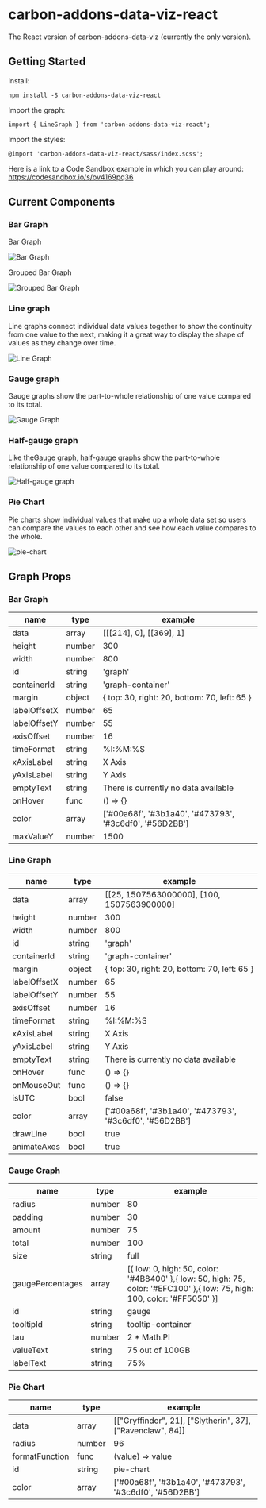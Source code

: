 # carbon-addons-data-viz-react

The React version of carbon-addons-data-viz (currently the only version).

## Getting Started

Install:

`npm install -S carbon-addons-data-viz-react`

Import the graph:

`import { LineGraph } from 'carbon-addons-data-viz-react';`

Import the styles:

`@import 'carbon-addons-data-viz-react/sass/index.scss';`

Here is a link to a Code Sandbox example in which you can play around: https://codesandbox.io/s/ov4169pq36

## Current Components

### Bar Graph

Bar Graph

![Bar Graph](https://media.giphy.com/media/3ohc17GGzyJrjzpES4/giphy.gif)

Grouped Bar Graph

![Grouped Bar Graph](https://media.giphy.com/media/l49JE3ocO2nrZ6oaQ/giphy.gif)

### Line graph

Line graphs connect individual data values together to show the continuity from one value to the next, making it a great way to display the shape of values as they change over time.

![Line Graph](https://media.giphy.com/media/3ov9jNSQ7FXUb887za/giphy.gif)

### Gauge graph

Gauge graphs show the part-to-whole relationship of one value compared to its total.

![Gauge Graph](https://media.giphy.com/media/l378e0OVWmRGwemS4/giphy.gif)

### Half-gauge graph

Like theGauge graph, half-gauge graphs show the part-to-whole relationship of one value compared to its total.

![Half-gauge graph](https://media.giphy.com/media/3ov9jGlqJBneVSHQ1a/giphy.gif)

### Pie Chart

Pie charts show individual values that make up a whole data set so users can compare the values to each other and see how each value compares to the whole.

![pie-chart](https://i.imgur.com/OPTrLKk.png)

## Graph Props

### Bar Graph

| name         | type   | example                                                 |
| ------------ | ------ | ------------------------------------------------------- |
| data         | array  | [[[214], 0], [[369], 1]                                 |
| height       | number | 300                                                     |
| width        | number | 800                                                     |
| id           | string | 'graph'                                                 |
| containerId  | string | 'graph-container'                                       |
| margin       | object | { top: 30, right: 20, bottom: 70, left: 65 }            |
| labelOffsetX | number | 65                                                      |
| labelOffsetY | number | 55                                                      |
| axisOffset   | number | 16                                                      |
| timeFormat   | string | %I:%M:%S                                                |
| xAxisLabel   | string | X Axis                                                  |
| yAxisLabel   | string | Y Axis                                                  |
| emptyText    | string | There is currently no data available                    |
| onHover      | func   | () => {}                                                |
| color        | array  | ['#00a68f', '#3b1a40', '#473793', '#3c6df0', '#56D2BB'] |
| maxValueY    | number | 1500                                                    |

### Line Graph

| name         | type   | example                                                 |
| ------------ | ------ | ------------------------------------------------------- |
| data         | array  | [[25, 1507563000000], [100, 1507563900000]              |
| height       | number | 300                                                     |
| width        | number | 800                                                     |
| id           | string | 'graph'                                                 |
| containerId  | string | 'graph-container'                                       |
| margin       | object | { top: 30, right: 20, bottom: 70, left: 65 }            |
| labelOffsetX | number | 65                                                      |
| labelOffsetY | number | 55                                                      |
| axisOffset   | number | 16                                                      |
| timeFormat   | string | %I:%M:%S                                                |
| xAxisLabel   | string | X Axis                                                  |
| yAxisLabel   | string | Y Axis                                                  |
| emptyText    | string | There is currently no data available                    |
| onHover      | func   | () => {}                                                |
| onMouseOut   | func   | () => {}                                                |
| isUTC        | bool   | false                                                   |
| color        | array  | ['#00a68f', '#3b1a40', '#473793', '#3c6df0', '#56D2BB'] |
| drawLine     | bool   | true                                                    |
| animateAxes  | bool   | true                                                    |

### Gauge Graph

| name             | type   | example                                                                                                                   |
| ---------------- | ------ | ------------------------------------------------------------------------------------------------------------------------- |
| radius           | number | 80                                                                                                                        |
| padding          | number | 30                                                                                                                        |
| amount           | number | 75                                                                                                                        |
| total            | number | 100                                                                                                                       |
| size             | string | full                                                                                                                      |
| gaugePercentages | array  | [{ low: 0, high: 50, color: '#4B8400' },{ low: 50, high: 75, color: '#EFC100' },{ low: 75, high: 100, color: '#FF5050' }] |
| id               | string | gauge                                                                                                                     |
| tooltipId        | string | tooltip-container                                                                                                         |
| tau              | number | 2 \* Math.PI                                                                                                              |
| valueText        | string | 75 out of 100GB                                                                                                           |
| labelText        | string | 75%                                                                                                                       |

### Pie Chart

| name           | type   | example                                                    |
| -------------- | ------ | ---------------------------------------------------------- |
| data           | array  | [["Gryffindor", 21], ["Slytherin", 37], ["Ravenclaw", 84]] |
| radius         | number | 96                                                         |
| formatFunction | func   | (value) => value                                           |
| id             | string | pie-chart                                                  |
| color          | array  | ['#00a68f', '#3b1a40', '#473793', '#3c6df0', '#56D2BB']    |
